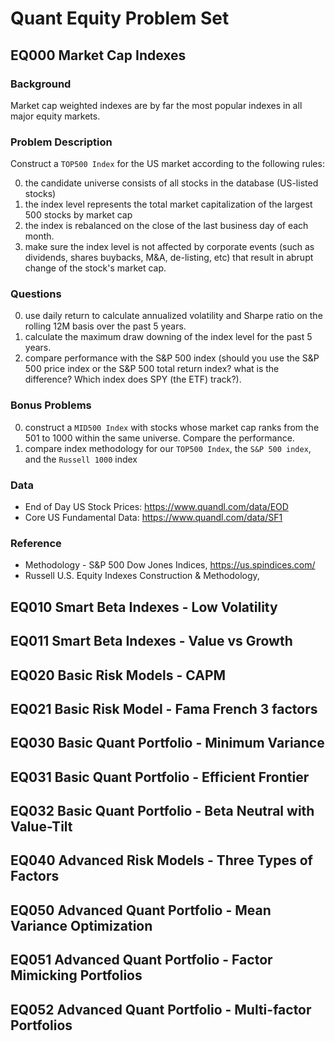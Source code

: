 Quant Equity Problem Set
========================

EQ000 Market Cap Indexes
-------------------------
### Background

Market cap weighted indexes are by far the most popular indexes in all major
equity markets.

### Problem Description

Construct a `TOP500 Index` for the US market according to the following rules:

0. the candidate universe consists of all stocks in the database (US-listed stocks)
0. the index level represents the total market capitalization of the largest 500
   stocks by market cap
0. the index is rebalanced on the close of the last business day of each month.
0. make sure the index level is not affected by corporate events (such as
   dividends, shares buybacks, M&A, de-listing, etc) that result in abrupt
   change of the stock's market cap.

### Questions

0. use daily return to calculate annualized volatility and Sharpe ratio on the
   rolling 12M basis over the past 5 years.
0. calculate the maximum draw downing of the index level for the past 5 years.
0. compare performance with the S&P 500 index (should you use the S&P 500 price
   index or the S&P 500 total return index? what is the difference? Which index
   does SPY (the ETF) track?).

### Bonus Problems

0. construct a `MID500 Index` with stocks whose market cap ranks from the 501
   to 1000 within the same universe. Compare the performance.
0. compare index methodology for our `TOP500 Index`, the `S&P 500 index`, and
   the `Russell 1000` index

### Data

* End of Day US Stock Prices: https://www.quandl.com/data/EOD
* Core US Fundamental Data: https://www.quandl.com/data/SF1

### Reference

* Methodology - S&P 500 Dow Jones Indices, https://us.spindices.com/
* Russell U.S. Equity Indexes Construction & Methodology,

EQ010 Smart Beta Indexes - Low Volatility
-------------------------

EQ011 Smart Beta Indexes - Value vs Growth
------------------------

EQ020 Basic Risk Models - CAPM
------------------------

EQ021 Basic Risk Model - Fama French 3 factors
------------------------

EQ030 Basic Quant Portfolio - Minimum Variance
------------------------

EQ031 Basic Quant Portfolio - Efficient Frontier
------------------------

EQ032 Basic Quant Portfolio - Beta Neutral with Value-Tilt
------------------------

EQ040 Advanced Risk Models - Three Types of Factors
------------------------

EQ050 Advanced Quant Portfolio - Mean Variance Optimization
------------------------

EQ051 Advanced Quant Portfolio - Factor Mimicking Portfolios
------------------------

EQ052 Advanced Quant Portfolio - Multi-factor Portfolios
------------------------
